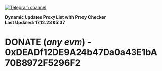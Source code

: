 [![Telegram channel](https://img.shields.io/endpoint?url=https://runkit.io/damiankrawczyk/telegram-badge/branches/master?url=https://t.me/n4z4v0d)](https://t.me/n4z4v0d) 

**Dynamic Updates Proxy List with Proxy Checker**  
**Last Updated: 17.12.23 05:37**

# DONATE (_any evm_) - 0xDEADf12DE9A24b47Da0a43E1bA70B8972F5296F2
